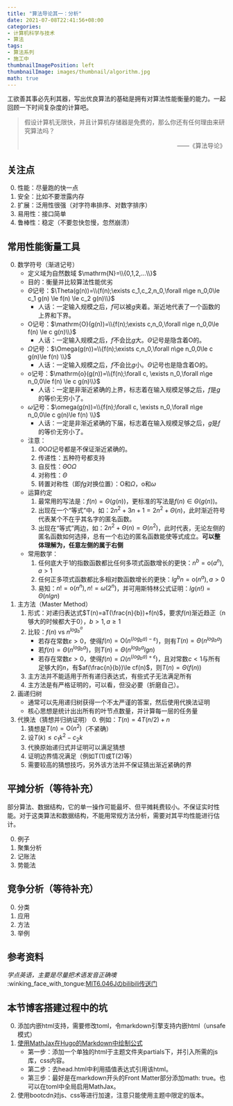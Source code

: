 ```yaml
---
title: "算法导论其一：分析"
date: 2021-07-08T22:41:56+08:00
categories:
- 计算机科学与技术
- 算法
tags:
- 算法系列
- 施工中
thumbnailImagePosition: left
thumbnailImage: images/thumbnail/algorithm.jpg
math: true
---
```

工欲善其事必先利其器，写出优良算法的基础是拥有对算法性能衡量的能力。一起回顾一下时间复杂度的计算吧。
<!--more-->
> 假设计算机无限快，并且计算机存储器是免费的，那么你还有任何理由来研究算法吗？
> <p align="right">——《算法导论》</p>
## 关注点
0. 性能：尽量跑的快一点
1. 安全：比如不要泄露内存
2. 扩展：泛用性很强（对字符串排序、对数字排序）
3. 易用性：接口简单
4. 鲁棒性：稳定（不要忽快忽慢，忽然崩溃）
## 常用性能衡量工具
0. 数学符号（渐进记号）
    - 定义域为自然数域 $\mathrm{N}=\\{0,1,2,...\\}$
    - 目的：衡量并比较算法性能优劣
    - $\Theta$记号：$\Theta(g(n))=\\{f(n);\exists c_1,c_2,n_0,\forall n\ge n_0,0\le c_1 g(n) \le f(n) \le c_2 g(n)\\}$
        - 人话：一定输入规模之后，$f$可以被$g$夹着。渐近地代表了一个函数的上界和下界。
    - $\mathrm{O}$记号：$\mathrm{O}(g(n))=\\{f(n);\exists c,n_0,\forall n\ge n_0,0\le f(n) \le c g(n)\\}$
        - 人话：一定输入规模之后，$f$不会比$g$大。$\Theta$记号是隐含着$\mathrm{O}$的。
    - $\Omega$记号：$\Omega(g(n))=\\{f(n);\exists c,n_0,\forall n\ge n_0,0\le c g(n)\le f(n) \\}$
        - 人话：一定输入规模之后，$f$不会比$g$小。$\Theta$记号也是隐含着$\mathrm{O}$的。
    - $\mathrm{o}$记号：$\mathrm{o}(g(n))=\\{f(n);\forall c, \exists n_0,\forall n\ge n_0,0\le f(n) \le c g(n)\\}$
        - 人话：一定是非渐近紧确的上界，标志着在输入规模足够之后，$f$是$g$的等价无穷小了。
    - $\omega$记号：$\omega(g(n))=\\{f(n);\forall c, \exists n_0,\forall n\ge n_0,0\le c g(n)\le f(n) \\}$
        - 人话：一定是非渐近紧确的下届，标志着在输入规模足够之后，$g$是$f$的等价无穷小了。
    - 注意：
        1. $\Theta \mathrm{O} \Omega$记号都是不保证渐近紧确的。
        2. 传递性：五种符号都支持
        3. 自反性：$\Theta \mathrm{O} \Omega$
        4. 对称性：$\Theta$
        5. 转置对称性（即$fg$对换位置）：$\mathrm{O}$和$\Omega$，$\mathrm{o}$和$\omega$
    - 运算约定
        1. 最常用的写法是：$f(n)=\Theta(g(n))$，更标准的写法是$f(n)\in \Theta(g(n))$。
        2. 出现在一个“等式”中，如：$2n^2+3n+1=2n^2+\Theta(n)$，此时渐近符号代表某个不在乎其名字的匿名函数。
        3. 出现在“等式”两边，如：$2n^2+\Theta(n)=\Theta(n^2)$，此时代表，无论左侧的匿名函数如何选择，总有一个右边的匿名函数能使等式成立。**可以整体理解为，任意左侧的属于右侧**
    - 常用数学：
        1. 任何底大于1的指数函数都比任何多项式函数增长的更快：$n^b=\mathrm{o}(a^n),a>1$
        2. 任何正多项式函数都比多相对数函数增长的更快：$lg^bn=\mathrm{o}(n^a),a>0$
        3. 易知：$n!=\mathrm{o}(n^n),n!=\omega(2^n)$，并可用斯特林公式证明：$lg(n!)=\Theta(nlgn)$
1. 主方法（Master Method）
    1. 形式：对递归表达式$T(n)=aT(\frac{n}{b})+f(n)$，要求$f(n)$渐近趋正（n够大的时候都大于0），$b>1,a\ge 1$
    2. 比较：$f(n)$ vs $n^{log_b^a}$
        - 若存在常数$\varepsilon>0$，使得$f(n)=\mathrm{O}(n^{(log_b a)-\varepsilon})$，则有$T(n)=\Theta(n^{log_b a})$
        - 若$f(n)=\Theta(n^{log_b a})$，则$T(n)=\Theta(n^{log_b a} lgn)$
        - 若存在常数$\varepsilon>0$，使得$f(n)=\Omega(n^{(log_b a)+\epsilon})$，且对常数$c<1$与所有足够大的$n$，有$af(\frac{n}{b})\le cf(n)$，则$T(n)=\Theta(f(n))$
    3. 主方法并不能适用于所有递归表达式，有些式子无法满足所有
    4. 主方法是有严格证明的，可以看，但没必要（折磨自己）。
2. 画递归树
    - 通常可以先用递归树获得一个不太严谨的答案，然后使用代换法证明
    - 核心思想是统计出出所有的叶节点数量，并计算每一层的任务量
3. 代换法（猜想并归纳证明）
    0. 例如：$T(n)=4T(n/2)+n$
    1. 猜想是$T(n)=\mathrm{O}(n^2)$（不紧确）
    2. 设$T(k) \le c_1 k^2 - c_2 k$
    3. 代换原始递归式并证明可以满足猜想
    4. 证明边界情况满足（例如T(1)或T(2)等）
    4. 需要较高的猜想技巧，另外该方法并不保证猜出渐近紧确的界
## 平摊分析（等待补充）
部分算法、数据结构，它的单一操作可能最坏、但平摊耗费较小。不保证实时性能。对于这类算法和数据结构，不能用常规方法分析，需要对其平均性能进行估计。

0. 例子
1. 聚集分析
2. 记账法
3. 势能法
## 竞争分析（等待补充）
0. 分类
1. 应用
2. 方法
3. 举例
## 参考资料
*学点英语，主要是尽量把术语发音正确噢* :winking_face_with_tongue:<a href="https://www.bilibili.com/video/BV1Tb411M7FA?from=search&seid=3716615071312119347" target="_blank">MIT6.046Jのbilibili传送门</a>
## 本节博客搭建过程中的坑
0. 添加内嵌html支持，需要修改toml，令markdown引擎支持内嵌html（unsafe模式）
1. <a href="https://note.qidong.name/2018/03/hugo-mathjax/" target="_blank">使用MathJax在Hugo的Markdown中绘制公式</a>
    - 第一步：添加一个单独的html于主题文件夹partials下，并引入所需的js库，css内容。
    - 第二步：去head.html中利用插值表达式引用该html。
    - 第三步：最好是在markdown开头的Front Matter部分添加math: true。也可以在toml中全局启用MathJax。
2. 使用bootcdn对js、css等进行加速，注意只能使用主题中限定的版本。